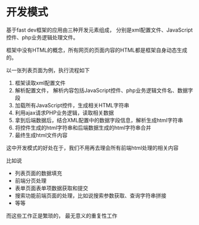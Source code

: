 # 开发模式

基于fast dev框架的应用由三种开发元素组成， 分别是xml配置文件、JavaScript控件、php业务逻辑处理文件。

框架中没有HTML的概念，所有网页的页面内容的HTML都是框架自身动态生成的。

以一张列表页面为例，执行流程如下

1. 框架读取xml配置文件
2. 解析配置文件， 解析内容包括JavaScript控件、php业务逻辑文件名、数据字段
3. 加载所有JavaScript控件，生成相关HTML字符串
4. 利用ajax请求PHP业务逻辑，读取相关数据
5. 拿到后端数据后，结合XML配置中的数据字段信息，解析生成html字符串
6. 将控件生成的html字符串和后端数据生成的html字符串合并
7. 最终生成html文件内容

这中开发模式的好处在于，我们不用再去理会所有前端html处理的相关内容

比如说

- 列表页面的数据填充
- 前端分页处理
- 表单页面表单项数据获取和提交
- 搜索功能前端页面的处理，比如说搜索参数获取、查询字符串拼接
- 等等

而这些工作正是繁琐的， 最无意义的重复性工作